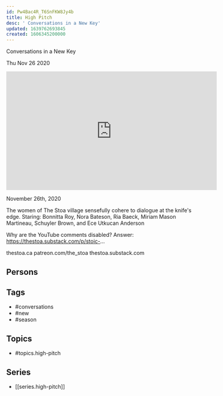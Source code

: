 ```yaml
---
id: Pw4Bac4R_T6SnFKW8Jy4b
title: High Pitch
desc: ' Conversations in a New Key'
updated: 1639762693845
created: 1606345200000
---
```



 Conversations in a New Key

Thu Nov 26 2020

<iframe width="560" height="315" src="https://www.youtube.com/embed/R2-LDlKCjaA" title="High Pitch: Conversations in a New Key: Season 1 / Session 4" frameborder="0" allow="accelerometer; autoplay; clipboard-write; encrypted-media; gyroscope; picture-in-picture" allowfullscreen ></iframe>

November 26th, 2020

The women of The Stoa village sensefully cohere to dialogue at the knife's edge. Staring: Bonnitta Roy, Nora Bateson, Ria Baeck, Miriam Mason Martineau, Schuyler Brown, and Ece Utkucan Anderson

Why are the YouTube comments disabled? Answer: https://thestoa.substack.com/p/stoic-...

thestoa.ca
patreon.com/the_stoa
thestoa.substack.com

## Persons



## Tags

- #conversations
- #new
- #season

## Topics

- #topics.high-pitch

## Series

- [[series.high-pitch]]

